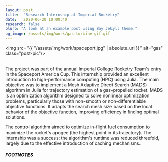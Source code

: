 ```yaml
---
layout: post
title:  "Research Internship at Imperial Rocketry"
date:   2020-06-20 10:00:40
research: false
blurb: "A look at an example post using Bay Jekyll theme."
og_image: /assets/img/work/gas-turbine-gif.gif
---
```


<img src="{{ "/assets/img/work/spaceport.jpg" | absolute_url }}" alt="gas" class="post-pic"/>
<br />
<br />

The project was part of the annual Imperial College Rocketry Team's entry in the Spaceport America Cup. This internship provided an excellent introduction to high-performance computing (HPC) using Julia. The main objective was to implement a Mesh Adaptive Direct Search (MADS) algorithm in Julia for trajectory estimation of a gas-propelled rocket. MADS is an optimization algorithm designed to solve nonlinear optimization problems, particularly those with non-smooth or non-differentiable objective functions. It adapts the search mesh size based on the local behavior of the objective function, improving efficiency in finding optimal solutions.


The control algorithm aimed to optimize in-flight fuel consumption to maximize the rocket's apogee (the highest point in its trajectory). The internship was a success: the algorithm's runtime was reduced threefold, largely due to the effective introduction of caching mechanisms.
<br />

##### FOOTNOTES

[^1]: Sulzer is one the largest gas turbine maintenance service providers in the world. 
